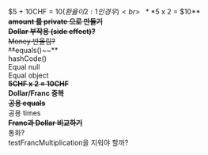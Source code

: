 $5 + 10CHF = $10 (환율이 2:1 인 경우)<br>
~~**$5 x 2 = $10**~~<br>
~~**amount 를 private 으로 만들기**~~<br>
~~**Dollar 부작용 (side effect)?**~~<br>
Money 반올림?<br>
**~~equals()~~**<br>
hashCode()<br>
Equal null<br>
Equal object<br>
~~**5CHF x 2 = 10CHF**~~<br>
**Dollar/Franc 중복**<br>
~~**공용 equals**~~<br>
공용 times<br>
~~**Franc과 Dollar 비교하기**~~<br>
통화?<br>
testFrancMultiplication을 지워야 할까?<br>